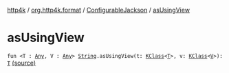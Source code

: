 [http4k](../../index.md) / [org.http4k.format](../index.md) / [ConfigurableJackson](index.md) / [asUsingView](./as-using-view.md)

# asUsingView

`fun <T : `[`Any`](https://kotlinlang.org/api/latest/jvm/stdlib/kotlin/-any/index.html)`, V : `[`Any`](https://kotlinlang.org/api/latest/jvm/stdlib/kotlin/-any/index.html)`> `[`String`](https://kotlinlang.org/api/latest/jvm/stdlib/kotlin/-string/index.html)`.asUsingView(t: `[`KClass`](https://kotlinlang.org/api/latest/jvm/stdlib/kotlin.reflect/-k-class/index.html)`<`[`T`](as-using-view.md#T)`>, v: `[`KClass`](https://kotlinlang.org/api/latest/jvm/stdlib/kotlin.reflect/-k-class/index.html)`<`[`V`](as-using-view.md#V)`>): `[`T`](as-using-view.md#T) [(source)](https://github.com/http4k/http4k/blob/master/http4k-format-jackson/src/main/kotlin/org/http4k/format/ConfigurableJackson.kt#L81)